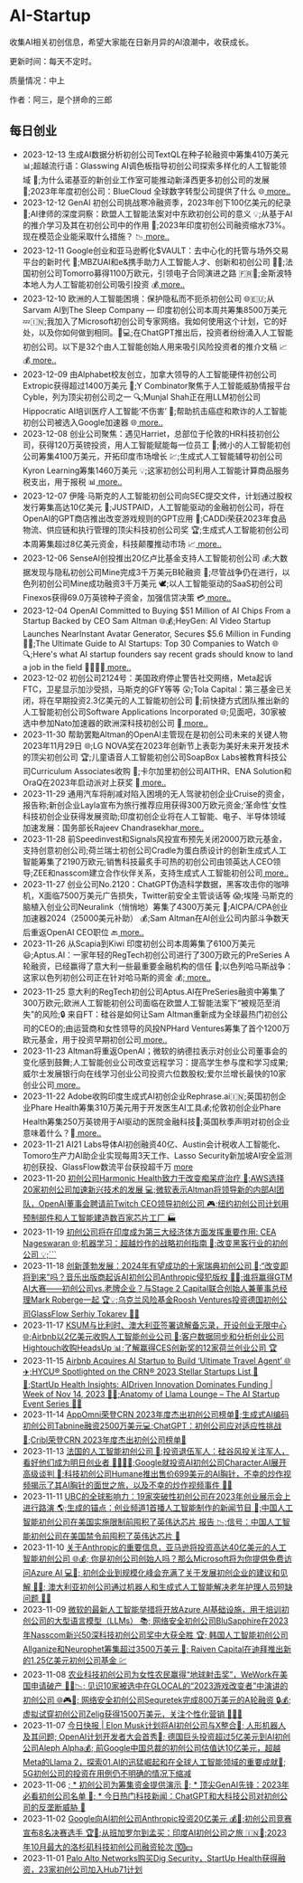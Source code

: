 # AI-Startup

收集AI相关初创信息，希望大家能在日新月异的AI浪潮中，收获成长。 

更新时间：每天不定时。

质量情况：中上

作者：阿三，是个拼命的三郎


## 每日创业

- 2023-12-13 生成AI数据分析初创公司TextQL在种子轮融资中筹集410万美元 📊;超越流行语：Glasswing AI调色板指导初创公司探索多样化的人工智能领域 🌈;为什么诺基亚的新创业工作室可能推动新泽西更多初创公司的发展 🚀;2023年年度初创公司：BlueCloud 全球数字转型公司提供了什么 🌐[  more..](History/20231213.md)
- 2023-12-12 GenAI 初创公司挑战寒冷融资季，2023年创下100亿美元的纪录 🚀;AI律师的深度洞察：欧盟人工智能法案对中东欧初创公司的意义 💡;从基于AI的推介学习及其在初创公司中的作用 🤖;2023年印度初创公司融资缩水73%。现在模范企业能采取什么措施？ 📉[  more..](History/20231212.md)
- 2023-12-11 Google创业和亚马逊孵化$VAULT：去中心化的托管与场外交易平台的新时代 🚀;MBZUAI和e&amp;携手助力人工智能人才、创新和初创公司 👥💡;法国初创公司Tomorro募得1100万欧元，引领电子合同演进之路 🇫🇷💼;金斯波特本地人为人工智能初创公司吸引投资 💰[  more..](History/20231211.md)
- 2023-12-10 欧洲的人工智能困境：保护隐私而不扼杀初创公司 🌐🇪🇺;从Sarvam AI到The Sleep Company — 印度初创公司本周共筹集8500万美元 💤🇮🇳;我加入了Microsoft初创公司专家网络。我如何使用这个计划，它的好处，以及你如何做到相同。🤝💻;在ChatGPT推出后，投资者纷纷涌入人工智能初创公司。以下是32个由人工智能创始人用来吸引风险投资者的推介文稿 📈💰[  more..](History/20231210.md)
- 2023-12-09 由Alphabet校友创立，加拿大领导的人工智能硬件初创公司Extropic获得超过1400万美元 🚀;Y Combinator聚焦于人工智能威胁情报平台Cyble，列为顶尖初创公司之一 🔍;Munjal Shah正在用LLM初创公司Hippocratic AI培训医疗人工智能‘不伤害’ 💉;帮助抗击癌症和欺诈的人工智能初创公司被选入Google加速器 🌐[  more..](History/20231209.md)
- 2023-12-08 创业公司聚焦：遇见Harriet，总部位于伦敦的HR科技初创公司，获得120万英镑投资，用人工智能赋能每一位员工 👥;微小的人工智能初创公司筹集4100万美元，开拓印度市场增长 💹;生成式人工智能辅导初创公司Kyron Learning筹集1460万美元 💡;这家初创公司利用人工智能计算商品服务税支出，用于报税 📊[  more..](History/20231208.md)
- 2023-12-07 伊隆·马斯克的人工智能初创公司向SEC提交文件，计划通过股权发行筹集高达10亿美元 💼;JUSTPAID，人工智能驱动的金融初创公司，将在OpenAI的GPT商店推出改变游戏规则的GPT应用 🚀;CADDi荣获2023年食品物流、供应链和执行管理的顶尖科技初创公司奖 🏆;生成式人工智能初创公司本周筹集超过8亿美元资金，科技颠覆推动市场 📈[  more..](History/20231207.md)
- 2023-12-06 SenseAI创投推出20亿卢比基金支持人工智能初创公司 💰;大数据发现与隐私初创公司Mine完成3千万美元B轮融资 🚀;尽管战争仍在进行，以色列初创公司Mine成功融资3千万美元 🕊️;以人工智能驱动的SaaS初创公司Finexos获得69.0万英镑种子资金，加强信贷决策 💳[  more..](History/20231206.md)
- 2023-12-04 OpenAI Committed to Buying $51 Million of AI Chips From a Startup Backed by CEO Sam Altman 🌐💰;HeyGen: AI Video Startup Launches NearInstant Avatar Generator, Secures $5.6 Million in Funding 🚀💵;The Ultimate Guide to AI Startups: Top 30 Companies to Watch 🌐🔍;Here's what AI startup founders say recent grads should know to land a job in the field 👩‍💼👨‍💼[  more..](History/20231204.md)
- 2023-12-02 初创公司2124号：美国政府停止警告社交网络，Meta起诉FTC，卫星显示加沙受损，马斯克的GFY等等 😲;Tola Capital：第三基金已关闭，将在早期投资2.3亿美元的人工智能初创公司 🚀;前快捷方式团队推出新的人工智能初创公司Software Applications Incorporated 🌐;见面吧，30家被选中参加Nato加速器的欧洲深科技初创公司 🚀[  more..](History/20231202.md)
- 2023-11-30 帮助罢黜Altman的OpenAI主管现在是初创公司未来的关键人物 2023年11月29日 🌐;LG NOVA奖在2023年创新节上表彰为美好未来开发技术的顶尖初创公司 🏆;儿童语音人工智能初创公司SoapBox Labs被教育科技公司Curriculum Associates收购 🎤;卡尔加里初创公司AITHR、ENA Solution和OraQ在2023年启动派对上获奖 🎉[  more..](History/20231130.md)
- 2023-11-29 通用汽车将削减对陷入困境的无人驾驶初创企业Cruise的资金，报告称;新创企业Layla宣布为旅行推荐应用获得300万欧元资金;‘革命性’女性科技初创企业获得发展资助;印度初创企业将在人工智能、电子、半导体领域加速发展：国务部长Rajeev Chandrasekhar[  more..](History/20231129.md)
- 2023-11-28 前Speedinvest和Signals风投宣布预先关闭2000万欧元基金，支持创意初创公司;荷兰瑞士初创公司Cradle为蛋白质设计的创新生成式人工智能筹集了2190万欧元;销售科技最炙手可热的初创公司由领英达人CEO领导;ZEE和nasscom建立合作伙伴关系，支持生成式人工智能初创公司[  more..](History/20231128.md)
- 2023-11-27 创业公司No.2120：ChatGPT伪造科学数据，黑客攻击你的咖啡机，X面临7500万美元广告损失，Twitter前安全主管谈话等 😱;埃隆·马斯克的脑植入创业公司Neuralink（悄悄地）筹集了4300万美元 🧠;AICPA/CPA创业加速器2024（25000美元补助） 💰;Sam Altman在AI创业公司内部斗争数天后重返OpenAI CEO职位 🔙[  more..](History/20231127.md)
- 2023-11-26 从Scapia到Kiwi 印度初创公司本周筹集了6100万美元 😃;Aptus.AI：一家年轻的RegTech初创公司进行了300万欧元的PreSeries A轮融资，已经赢得了意大利一些最重要金融机构的信任 💼;以色列哈马斯战争：这家以色列初创公司正在针对哈马斯的资金 💰;[  more..](History/20231126.md)
- 2023-11-25 意大利的RegTech初创公司Aptus.AI在PreSeries融资中筹集了300万欧元;欧洲人工智能初创公司面临在欧盟人工智能法案下“被规范至消失”的风险;🔒 来自FT：硅谷是如何让Sam Altman重新成为全球最热门初创公司的CEO的;由运营商和女性领导的风投NPHard Ventures筹集了首个1200万欧元基金，用于投资早期初创公司[  more..](History/20231125.md)
- 2023-11-23 Altman将重返OpenAI；微软的纳德拉表示对创业公司董事会的变化感到鼓舞;人工智能创业公司改变远程学习：提高学生参与度和学习成果;威尔士发展银行向在线学习创业公司投资六位数股权;爱尔兰增长最快的10家创业公司[  more..](History/20231123.md)
- 2023-11-22 Adobe收购印度生成式AI初创企业Rephrase.ai🇮🇳;英国初创企业Phare Health筹集310万美元用于开发医生AI工具💰;伦敦初创企业Phare Health筹集250万英镑用于AI驱动的医院金融科技🏥;英国秋季声明对初创企业意味着什么？🍂[  more..](History/20231123.md)
- 2023-11-21 AI21 Labs导体AI初创融资40亿、Austin会计税收人工智能化、Tomoro生产力AI助企业实现每周3天工作、Lasso Security新加坡AI安全监测初创获投、GlassFlow数流平台获投超千万 [more](History/20231121.md)
- 2023-11-20 [初创公司Harmonic Health致力于改变痴呆症治疗 🌱;AWS选择20家初创公司加速新兴技术的发展 💻;微软表示Altman将领导新的内部AI团队，OpenAI董事会聘请前Twitch CEO领导初创公司 🎮;纽约初创公司计划用预制部件和人工智能建造数百家芯片工厂 🏭](History/20231120.md)
- 2023-11-19 [初创公司将在印度成为第三大经济体方面发挥重要作用: CEA Nageswaran 🌐;机器学习：超越炒作的战略初创指南 🚀;改变黑客行业的初创公司 💡;```](History/20231119.md)
- 2023-11-18 [创新蓬勃发展：2024年有望成功的十家瑞典初创公司 🚀;“改变即将到来”吗？音乐出版商起诉AI初创公司Anthropic侵犯版权 🎵🤖;谁将赢得GTM AI大赛——初创公司vs.老牌企业？与Stage 2 Capital联合创始人兼董事总经理Mark Roberge一起 🏆💡;乌克兰风险基金Roosh Ventures投资德国初创公司GlassFlow Serhiy Tokarev 💼💡](History/20231118.md)
- 2023-11-17 [KSUM与比利时、澳大利亚签署谅解备忘录，开设创业无限中心 🌐;Airbnb以2亿美元收购人工智能创业公司 💸;客户数据同步和分析创业公司Hightouch收购HeadsUp 📊;了解赢得CES创新奖的12家荷兰创业公司 🏆](History/20231117.md)
- 2023-11-15 [Airbnb Acquires AI Startup to Build ‘Ultimate Travel Agent’ 🌐✈️;HYCU® Spotlighted on the CRN® 2023 Stellar Startups List 🚀🌟;StartUp Health Insights: AIDriven Innovation Dominates Funding | Week of Nov 14, 2023 🤖💡;Anatomy of Llama Lounge – The AI Startup Event Series 🦙🎉](History/20231115.md)
- 2023-11-14 [AppOmni荣登CRN 2023年度杰出初创公司榜单🌟;生成式AI编码初创公司Tabnine融资2500万美元💻;ChatGPT：初创公司应对适应性挑战🚀;Cribl荣登CRN 2023年度杰出初创公司榜单🌌](History/20231114.md)
- 2023-11-13 [法国的人工智能初创公司 🚀;投资退伍军人：硅谷风投关注军人，看好他们成为明日创业者 👩‍✈️👨‍💼;Google就投资AI初创公司Character.AI展开高级谈判 💬;科技初创公司Humane推出售价699美元的AI胸针，不幸的炒作视频揭示了其AI胸针的面世之旅，以及不幸的炒作视频事件 🚀💔](History/20231113.md)
- 2023-11-11 [UBC的全球影响力：19家突破性初创公司在2023年创业展示会上进行路演 🌎;生成的锚点：创业频道1首播人工智能制作的新闻节目 🚀;中国人工智能初创公司在美国实施限制前囤积了英伟达芯片 报告 📉;信号：中国人工智能初创公司在美国禁令前囤积了英伟达芯片 🚨](History/20231111.md)
- 2023-11-10 [    关于Anthropic的重要信息，亚马逊将投资高达40亿美元的人工智能初创公司 🌐💰;    你是初创公司创始人吗？那么Microsoft将为你提供免费访问Azure AI 💻🚀;    初创企业到规模化峰会充满了关于发展初创企业的建议和见解 🚀🌐;    澳大利亚初创公司通过机器人和生成式人工智能解决老年护理人员短缺问题 🤖👵](History/20231110.md)
- 2023-11-09 [    微软的最新人工智能举措将开放Azure AI基础设施，用于培训初创公司的大型语言模型（LLMs） 📚;    网络安全初创公司BluSapphire在2023年Nasscom新兴50深科技初创公司奖中大获全胜 🏆;    韩国人工智能初创公司Allganize和Neurophet筹集超过3500万美元 💼;    Raiven Capital在迪拜推出新的1.25亿美元初创公司基金 💹](History/20231109.md)
- 2023-11-08 [    农业科技初创公司为女性农民赢得“地球射击奖”，WeWork在美国申请破产 🌾💼📉;    见识10家被选中在GLOCAL的“2023游戏改变者”中演讲的初创公司 🌐🎮🎤;    网络安全初创公司Sequretek完成800万美元的A轮融资 🔒💰;    虚拟试穿初创公司Zelig获得1500万美元，关注个性化营销 👗💵🎯](History/20231108.md)
- 2023-11-07 [    今日快报 | Elon Musk计划将AI初创公司与X整合🤖; 人形机器人及其问题; OpenAI计划开发者大会首秀🚀;    德国巨头投资超过5亿美元到AI初创公司Aleph Alpha💰;    前Google中国总裁的初创公司估值达10亿美元，超越Meta的Llama 2，探索01.AI的迅猛崛起和在全球人工智能领域的重要成就🚀;    5G初创公司的投资在用例仍不明确的情况下缩减](History/20231107.md)
- 2023-11-06 [;  * 初创公司为筹集资金提供演示 🚀;  * 顶尖GenAI先锋：2023年必看初创公司名单 🌟;  * 今日热门科技新闻：ChatGPT和大科技公司对初创公司的反垄断威胁 📰](History/20231106.md)
- 2023-11-02 [Google向AI初创公司Anthropic投资20亿美元 💰💼;初创公司竞赛宣布8名决赛选手 🏆🚀;从班加罗尔到孟买：印度AI初创公司之旅 🇮🇳🌆;2023年10月最大的洛杉矶科技初创公司融资轮次 🔟💵](History/20231102.md)
- 2023-11-01 [Palo Alto Networks购买Dig Security，StartUp Health获得融资，23家初创公司加入Hub71计划
](https://github.com/EmbraceAGI/AI-Startup/blob/main/History/20231101.md)
